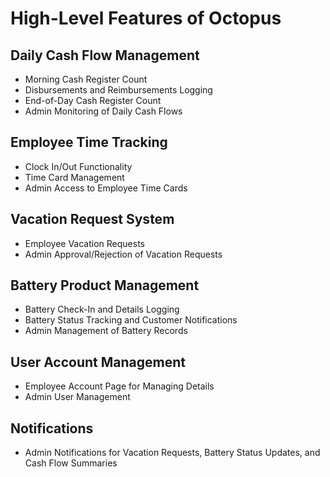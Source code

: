 # High-Level Features of Octopus

## Daily Cash Flow Management
- Morning Cash Register Count
- Disbursements and Reimbursements Logging
- End-of-Day Cash Register Count
- Admin Monitoring of Daily Cash Flows

## Employee Time Tracking
- Clock In/Out Functionality
- Time Card Management
- Admin Access to Employee Time Cards

## Vacation Request System
- Employee Vacation Requests
- Admin Approval/Rejection of Vacation Requests

## Battery Product Management
- Battery Check-In and Details Logging
- Battery Status Tracking and Customer Notifications
- Admin Management of Battery Records

## User Account Management
- Employee Account Page for Managing Details
- Admin User Management

## Notifications
- Admin Notifications for Vacation Requests, Battery Status Updates, and Cash Flow Summaries
